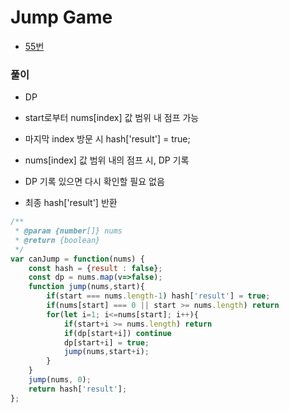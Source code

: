 
# Jump Game
  - [55번](https://leetcode.com/problems/jump-game/)


### 풀이
  - DP
  - start로부터 nums[index] 값 범위 내 점프 가능
  - 마지막 index 방문 시 hash['result'] = true;
  - nums[index] 값 범위 내의 점프 시, DP 기록
  - DP 기록 있으면 다시 확인할 필요 없음

  - 최종 hash['result'] 반환

  ```javascript
  /**
   * @param {number[]} nums
   * @return {boolean}
   */
  var canJump = function(nums) {
      const hash = {result : false};
      const dp = nums.map(v=>false);
      function jump(nums,start){
          if(start === nums.length-1) hash['result'] = true;
          if(nums[start] === 0 || start >= nums.length) return
          for(let i=1; i<=nums[start]; i++){
              if(start+i >= nums.length) return
              if(dp[start+i]) continue
              dp[start+i] = true;
              jump(nums,start+i);
          }
      }
      jump(nums, 0);
      return hash['result'];
  };
  ```